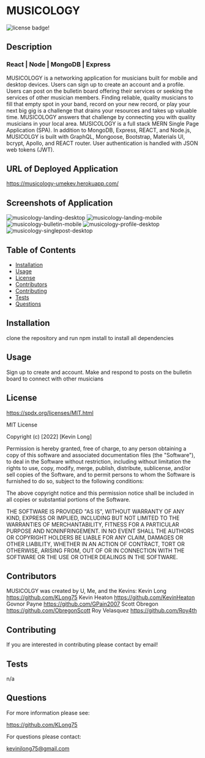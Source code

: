 # MUSICOLOGY

![license badge!](https://img.shields.io/badge/license-MIT-blue)

## Description
### React | Node | MongoDB | Express
MUSICOLOGY is a networking application for musicians built for mobile and desktop devices. Users can sign up to create an account and a profile. Users can post on the bulletin board offering their services or seeking the services of other musician members. Finding reliable, quality musicians to fill that empty spot in your band, record on your new record, or play your next big gig is a challenge that drains your resources and takes up valuable time. MUSICOLOGY answers that challenge by connecting you with quality musicians in your local area. MUSICOLOGY is a full stack MERN Single Page Application (SPA). In addition to MongoDB, Express, REACT, and Node.js, MUSICOLGY is built with GraphQL, Mongoose, Bootstrap, Materials UI, bcrypt, Apollo, and REACT router. User authentication is handled with JSON web tokens (JWT).

## URL of Deployed Application
https://musicology-umekev.herokuapp.com/

## Screenshots of Application
![musicology-landing-desktop](https://user-images.githubusercontent.com/98487770/179273370-38cf94b9-d119-4e1b-9225-aee6b898f39e.png)
![musicology-landing-mobile](https://user-images.githubusercontent.com/98487770/179273438-cc829ccf-961c-4c11-a0d3-452a4390cbd5.png)
![musicology-bulletin-mobile](https://user-images.githubusercontent.com/98487770/179273484-94015dff-27fc-47f5-8f87-3687cbc830b7.png)
![musicology-profile-desktop](https://user-images.githubusercontent.com/98487770/179273524-1dec5ea1-7d32-47ae-ae50-e9992ff248c5.png)
![musicology-singlepost-desktop](https://user-images.githubusercontent.com/98487770/179273537-e77cd4a5-3f78-45f6-9ab2-b3548c145999.png)

## Table of Contents
- [Installation](#installation)
- [Usage](#usage)
- [License](#license)
- [Contributors](#contributors)
- [Contributing](#contributing)
- [Tests](#tests)
- [Questions](#questions)
    
## Installation
clone the repository and run npm install to install all dependencies

## Usage
Sign up to create and account. Make and respond to posts on the bulletin board to connect with other musicians

## License
https://spdx.org/licenses/MIT.html

MIT License

Copyright (c) [2022] [Kevin Long]
    
Permission is hereby granted, free of charge, to any person obtaining a copy
of this software and associated documentation files (the "Software"), to deal
in the Software without restriction, including without limitation the rights
to use, copy, modify, merge, publish, distribute, sublicense, and/or sell
copies of the Software, and to permit persons to whom the Software is
furnished to do so, subject to the following conditions:
    
The above copyright notice and this permission notice shall be included in all
copies or substantial portions of the Software.
    
THE SOFTWARE IS PROVIDED "AS IS", WITHOUT WARRANTY OF ANY KIND, EXPRESS OR
IMPLIED, INCLUDING BUT NOT LIMITED TO THE WARRANTIES OF MERCHANTABILITY,
FITNESS FOR A PARTICULAR PURPOSE AND NONINFRINGEMENT. IN NO EVENT SHALL THE
AUTHORS OR COPYRIGHT HOLDERS BE LIABLE FOR ANY CLAIM, DAMAGES OR OTHER
LIABILITY, WHETHER IN AN ACTION OF CONTRACT, TORT OR OTHERWISE, ARISING FROM,
OUT OF OR IN CONNECTION WITH THE SOFTWARE OR THE USE OR OTHER DEALINGS IN THE
SOFTWARE.

## Contributors
MUSICOLGY was created by U, Me, and the Kevins: 
Kevin Long
https://github.com/KLong75
Kevin Heaton
https://github.com/KevinHeaton
Govnor Payne
https://github.com/GPain2007
Scott Obregon
https://github.com/ObregonScott
Roy Velasquez
https://github.com/Roy4th

## Contributing
If you are interested in contributing please contact by email!

## Tests
n/a

## Questions

For more information please see:

https://github.com/KLong75

For questions please contact:

[kevinjlong75@gmail.com](mailto:kevinjlong75@gmail.com)
